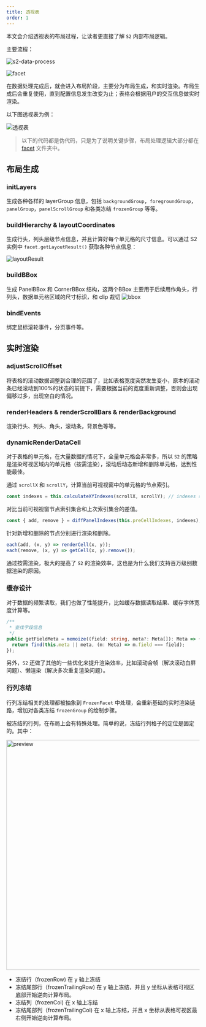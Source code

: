 ```yaml
---
title: 透视表
order: 1
---
```


本文会介绍透视表的布局过程，让读者更直接了解 `S2` 内部布局逻辑。

主要流程：

![s2-data-process](https://mdn.alipayobjects.com/huamei_qa8qxu/afts/img/A*TFcyS6P0IPsAAAAAAAAAAAAADmJ7AQ/original)

![facet](https://mdn.alipayobjects.com/huamei_qa8qxu/afts/img/A*5ctFS7NPhsoAAAAAAAAAAAAADmJ7AQ/original)

在数据处理完成后，就会进入布局阶段，主要分为布局生成，和实时渲染。布局生成后会重复使用，直到配置信息发生改变为止；表格会根据用户的交互信息做实时渲染。

以下图透视表为例：

<img src="https://mdn.alipayobjects.com/huamei_qa8qxu/afts/img/A*Wd1xTZoHhWwAAAAAAAAAAAAADmJ7AQ/original" alt="透视表"/>

> 以下的代码都是伪代码，只是为了说明关键步骤，布局处理逻辑大部分都在 [facet](https://github.com/antvis/S2/tree/next/packages/s2-core/src/facet) 文件夹中。

## 布局生成

### initLayers

生成各种各样的 layerGroup 信息，包括 `backgroundGroup`，`foregroundGroup`， `panelGroup`，`panelScrollGroup` 和各类冻结 `frozenGroup` 等等。

### buildHierarchy & layoutCoordinates

生成行头，列头层级节点信息，并且计算好每个单元格的尺寸信息。可以通过 S2 实例中 `facet.getLayoutResult()` 获取各种节点信息：

![layoutResult](https://mdn.alipayobjects.com/huamei_qa8qxu/afts/img/A*coR0S65SKy4AAAAAAAAAAAAADmJ7AQ/original)

### buildBBox

生成 PanelBBox 和 CornerBBox 结构，这两个BBox 主要用于后续用作角头，行列头，数据单元格区域的尺寸标识，和 clip 裁切
![bbox](https://mdn.alipayobjects.com/huamei_qa8qxu/afts/img/A*coR0S65SKy4AAAAAAAAAAAAADmJ7AQ/original)

### bindEvents

绑定鼠标滚轮事件，分页事件等。

## 实时渲染

### adjustScrollOffset

将表格的滚动数据调整到合理的范围了，比如表格宽度突然发生变小，原本的滚动条已经滚动到100%的状态的前提下，需要根据当前的宽度重新调整，否则会出现偏移过多，出现空白的情况。

### renderHeaders & renderScrollBars & renderBackground

渲染行头、列头、角头，滚动条，背景色等等。

### dynamicRenderDataCell

对于表格的单元格，在大量数据的情况下，全量单元格会非常多，所以 `S2` 的策略是渲染可视区域内的单元格（按需渲染），滚动后动态新增和删除单元格，达到性能最佳。

通过 `scrollX` 和 `scrollY`，计算当前可视视窗中的单元格的节点索引。

```ts
const indexes = this.calculateXYIndexes(scrollX, scrollY); // indexes 结果是当前可视视窗节点的坐标索引集合。
```

对比当前可视视窗节点索引集合和上次索引集合的差值。

```ts
const { add, remove } = diffPanelIndexes(this.preCellIndexes, indexes); // add 和 remove 也是节点坐标索引集合
```

针对新增和删除的节点分别进行渲染和删除。

```ts
each(add, (x, y) => renderCell(x, y));
each(remove, (x, y) => getCell(x, y).remove());
```

通过按需渲染，极大的提高了 `S2` 的渲染效率，这也是为什么我们支持百万级别数据渲染的原因。

### 缓存设计

对于数据的频繁读取，我们也做了性能提升，比如缓存数据读取结果、缓存字体宽度计算等。

```ts
/**
 * 查找字段信息
 */
public getFieldMeta = memoize((field: string, meta?: Meta[]): Meta => {
  return find(this.meta || meta, (m: Meta) => m.field === field);
});
```

另外，`S2` 还做了其他的一些优化来提升渲染效率，比如滚动合帧（解决滚动白屏问题）、懒渲染（解决多次重复渲染问题）。

### 行列冻结

行列冻结相关的处理都被抽象到 `FrozenFacet` 中处理，会重新基础的实时渲染链路，增加对各类冻结 `frozenGroup` 的绘制步骤。

被冻结的行列，在布局上会有特殊处理。简单的说，冻结行列格子的定位是固定的。其中：

<img src="https://gw.alipayobjects.com/mdn/rms_56cbb2/afts/img/A*tZkOSqYWVFQAAAAAAAAAAAAAARQnAQ" width="600" alt="preview" />

+ 冻结行（frozenRow) 在 y 轴上冻结
+ 冻结尾部行（frozenTrailingRow) 在 y 轴上冻结，并且 y 坐标从表格可视区底部开始逆向计算布局。
+ 冻结列（frozenCol) 在 x 轴上冻结
+ 冻结尾部列（frozenTrailingCol) 在 x 轴上冻结，并且 x 坐标从表格可视区最右侧开始逆向计算布局。
